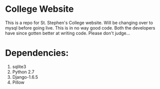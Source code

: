 College Website
===========

This is a repo for St. Stephen's College website. Will be changing over to mysql before going live. This is in no way good code. Both the developers have since gotten better at writing code. Please don't judge...

Dependencies:
============
1. sqlite3
2. Python 2.7
3. Django-1.6.5
4. Pillow
